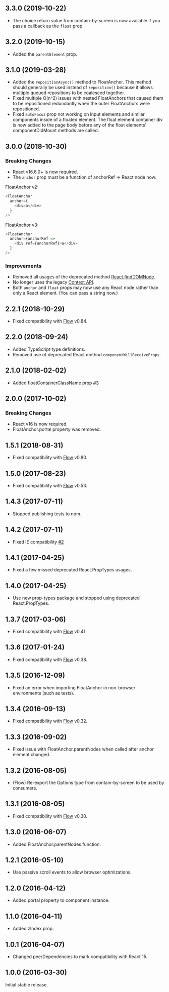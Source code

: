 ## 3.3.0 (2019-10-22)

* The choice return value from contain-by-screen is now available if you pass a callback as the `float` prop.

## 3.2.0 (2019-10-15)

* Added the `parentElement` prop.

## 3.1.0 (2019-03-28)

* Added the `repositionAsync()` method to FloatAnchor. This method should generally be used instead of `reposition()` because it allows multiple queued repositions to be coalesced together.
* Fixed multiple O(n^2) issues with nested FloatAnchors that caused them to be repositioned redundantly when the outer FloatAnchors were repositioned.
* Fixed `autoFocus` prop not working on input elements and similar components inside of a floated element. The float element container div is now added to the page body before any of the float elements' componentDidMount methods are called.

## 3.0.0 (2018-10-30)

### Breaking Changes
* React v16.6.0+ is now required.
* The `anchor` prop must be a function of anchorRef => React node now.

FloatAnchor v2:

```js
<FloatAnchor
  anchor={
    <div>a</div>
  }
/>
```

FloatAnchor v3:

```js
<FloatAnchor
  anchor={anchorRef =>
    <div ref={anchorRef}>a</div>
  }
/>
```

### Improvements
* Removed all usages of the deprecated method
  [React.findDOMNode](https://reactjs.org/docs/react-dom.html#finddomnode).
* No longer uses the legacy [Context API](https://reactjs.org/docs/context.html#legacy-api).
* Both `anchor` and `float` props may now use any React node rather than only a
  React element. (You can pass a string now.)

## 2.2.1 (2018-10-29)

* Fixed compatibility with [Flow](https://flow.org/) v0.84.

## 2.2.0 (2018-09-24)

* Added TypeScript type definitions.
* Removed use of deprecated React method `componentWillReceiveProps`.

## 2.1.0 (2018-02-02)

* Added floatContainerClassName prop [#3](https://github.com/StreakYC/react-float-anchor/pull/3)

## 2.0.0 (2017-10-02)

### Breaking Changes
* React v16 is now required.
* FloatAnchor.portal property was removed.

## 1.5.1 (2018-08-31)

* Fixed compatibility with [Flow](https://flow.org/) v0.80.

## 1.5.0 (2017-08-23)

* Fixed compatibility with [Flow](https://flow.org/) v0.53.

## 1.4.3 (2017-07-11)

* Stopped publishing tests to npm.

## 1.4.2 (2017-07-11)

* Fixed IE compatibility [#2](https://github.com/StreakYC/react-float-anchor/issues/2)

## 1.4.1 (2017-04-25)

* Fixed a few missed deprecated React.PropTypes usages.

## 1.4.0 (2017-04-25)

* Use new prop-types package and stopped using deprecated React.PropTypes.

## 1.3.7 (2017-03-06)

* Fixed compatibility with [Flow](https://flow.org/) v0.41.

## 1.3.6 (2017-01-24)

* Fixed compatibility with [Flow](https://flow.org/) v0.38.

## 1.3.5 (2016-12-09)

* Fixed an error when importing FloatAnchor in non-browser environments (such as tests).

## 1.3.4 (2016-09-13)

* Fixed compatibility with [Flow](https://flow.org/) v0.32.

## 1.3.3 (2016-09-02)

* Fixed issue with FloatAnchor.parentNodes when called after anchor element changed.

## 1.3.2 (2016-08-05)

* (Flow) Re-export the Options type from contain-by-screen to be used by consumers.

## 1.3.1 (2016-08-05)

* Fixed compatibility with [Flow](https://flow.org/) v0.30.

## 1.3.0 (2016-06-07)

* Added FloatAnchor.parentNodes function.

## 1.2.1 (2016-05-10)

* Use passive scroll events to allow browser optimizations.

## 1.2.0 (2016-04-12)

* Added portal property to component instance.

## 1.1.0 (2016-04-11)

* Added zIndex prop.

## 1.0.1 (2016-04-07)

* Changed peerDependencies to mark compatibility with React 15.

## 1.0.0 (2016-03-30)

Initial stable release.

